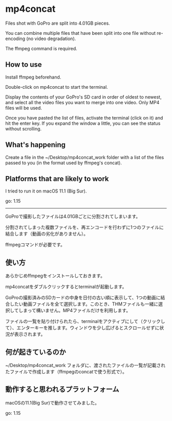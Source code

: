# mp4concat

Files shot with GoPro are split into 4.01GB pieces.

You can combine multiple files that have been split into one file without re-encoding (no video degradation).

The ffmpeg command is required.

## How to use

Install ffmpeg beforehand.

Double-click on mp4concat to start the terminal.

Display the contents of your GoPro's SD card in order of oldest to newest, and select all the video files you want to merge into one video. Only MP4 files will be used.

Once you have pasted the list of files, activate the terminal (click on it) and hit the enter key. If you expand the window a little, you can see the status without scrolling.

## What's happening

Create a file in the ~/Desktop/mp4concat_work folder with a list of the files passed to you (in the format used by ffmpeg's concat).

## Platforms that are likely to work

I tried to run it on macOS 11.1 (Big Sur).

go: 1.15

---

GoProで撮影したファイルは4.01GBごとに分割されてしまいます。

分割されてしまった複数ファイルを、再エンコードを行わずに1つのファイルに結合します（動画の劣化がありません）。

ffmpegコマンドが必要です。

## 使い方

あらかじめffmpegをインストールしておきます。

mp4concatをダブルクリックするとterminalが起動します。

GoProの撮影済みのSDカードの中身を日付の古い順に表示して、1つの動画に結合したい動画ファイルを全て選択します。このとき、THMファイルも一緒に選択してしまって構いません。MP4ファイルだけを利用します。

ファイルの一覧を貼り付けられたら、terminalをアクティブにして（クリックして）、エンターキーを推します。ウィンドウを少し広げるとスクロールせずに状況が表示されます。

## 何が起きているのか

~/Desktop/mp4concat_work フォルダに、渡されたファイルの一覧が記載されたファイルで作成します（ffmpegのconcatで使う形式で）。

## 動作すると思われるプラットフォーム

macOSの11.1(Big Sur)で動作させてみました。

go: 1.15